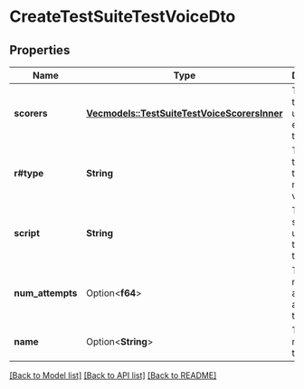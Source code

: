 # CreateTestSuiteTestVoiceDto

## Properties

Name | Type | Description | Notes
------------ | ------------- | ------------- | -------------
**scorers** | [**Vec<models::TestSuiteTestVoiceScorersInner>**](TestSuiteTestVoice_scorers_inner.md) | These are the scorers used to evaluate the test. | 
**r#type** | **String** | This is the type of the test, which must be voice. | 
**script** | **String** | This is the script to be used for the voice test. | 
**num_attempts** | Option<**f64**> | This is the number of attempts allowed for the test. | [optional]
**name** | Option<**String**> | This is the name of the test. | [optional]

[[Back to Model list]](../README.md#documentation-for-models) [[Back to API list]](../README.md#documentation-for-api-endpoints) [[Back to README]](../README.md)


